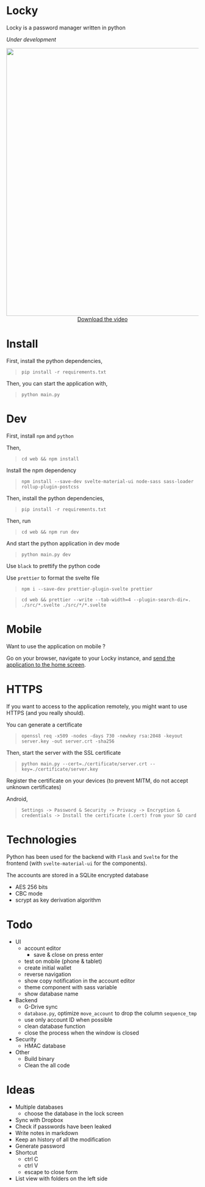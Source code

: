 # Locky
Locky is a password manager written in python

*Under development*

<p align="center">
    <img src="https://raw.githubusercontent.com/Mister7F/Locky/master/screenshots/presentation.gif" height="700"/>
    <br/>
    <a href="https://github.com/Mister7F/Locky/blob/master/screenshots/presentation.mp4?raw=true" target="_blank">Download the video</a>
</p>

# Install
First, install the python dependencies,
> `pip install -r requirements.txt`

Then, you can start the application with,
> `python main.py`

# Dev
First, install `npm` and `python`

Then,
> `cd web && npm install`

Install the npm dependency
> `npm install --save-dev svelte-material-ui node-sass sass-loader rollup-plugin-postcss`

Then, install the python dependencies,
> `pip install -r requirements.txt`

Then, run
> `cd web && npm run dev`

And start the python application in dev mode
> `python main.py dev`

Use `black` to prettify the python code

Use `prettier` to format the svelte file
> `npm i --save-dev prettier-plugin-svelte prettier`

> `cd web && prettier --write --tab-width=4 --plugin-search-dir=. ./src/*.svelte ./src/*/*.svelte`

# Mobile
Want to use the application on mobile ?

Go on your browser, navigate to your Locky instance, and <a href="https://www.howtogeek.com/196087/how-to-add-websites-to-the-home-screen-on-any-smartphone-or-tablet/">send the application to the home screen</a>.

# HTTPS
If you want to access to the application remotely, you might want to use HTTPS (and you really should).

You can generate a certificate
> `openssl req -x509 -nodes -days 730 -newkey rsa:2048 -keyout server.key -out server.crt -sha256`

Then, start the server with the SSL certificate
> `python main.py --cert=./certificate/server.crt --key=./certificate/server.key`

Register the certificate on your devices (to prevent MITM, do not accept unknown certificates)

Android,
> `Settings -> Password & Security -> Privacy -> Encryption & credentials -> Install the certificate (.cert) from your SD card`


# Technologies
Python has been used for the backend with `Flask` and `Svelte` for the frontend (with `svelte-material-ui` for the components).

The accounts are stored in a SQLite encrypted database
- AES 256 bits
- CBC mode
- scrypt as key derivation algorithm

# Todo
- UI
    - account editor
        - save & close on press enter
    - test on mobile (phone & tablet)
    - create initial wallet
    - reverse navigation
    - show copy notification in the account editor
    - theme component with sass variable
    - show database name
- Backend
    - G-Drive sync
    - `database.py`, optimize `move_account` to drop the column `sequence_tmp`
    - use only account ID when possible
    - clean database function
    - close the process when the window is closed
- Security
    - HMAC database
- Other
    - Build binary
    - Clean the all code

# Ideas
- Multiple databases
    - choose the database in the lock screen
- Sync with Dropbox
- Check if passwords have been leaked
- Write notes in markdown
- Keep an history of all the modification
- Generate password
- Shortcut
    - ctrl C
    - ctrl V
    - escape to close form
- List view with folders on the left side

